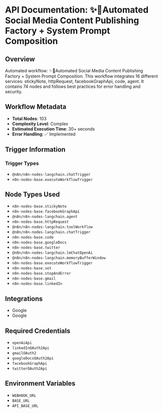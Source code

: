 # API Documentation: ✨🩷Automated Social Media Content Publishing Factory + System Prompt Composition

## Overview
Automated workflow: ✨🩷Automated Social Media Content Publishing Factory + System Prompt Composition. This workflow integrates 16 different services: stickyNote, httpRequest, facebookGraphApi, code, agent. It contains 74 nodes and follows best practices for error handling and security.

## Workflow Metadata
- **Total Nodes**: 103
- **Complexity Level**: Complex
- **Estimated Execution Time**: 30+ seconds
- **Error Handling**: ✅ Implemented

## Trigger Information
### Trigger Types
- `@n8n/n8n-nodes-langchain.chatTrigger`
- `n8n-nodes-base.executeWorkflowTrigger`

## Node Types Used
- `n8n-nodes-base.stickyNote`
- `n8n-nodes-base.facebookGraphApi`
- `@n8n/n8n-nodes-langchain.agent`
- `n8n-nodes-base.httpRequest`
- `@n8n/n8n-nodes-langchain.toolWorkflow`
- `@n8n/n8n-nodes-langchain.chatTrigger`
- `n8n-nodes-base.code`
- `n8n-nodes-base.googleDocs`
- `n8n-nodes-base.twitter`
- `@n8n/n8n-nodes-langchain.lmChatOpenAi`
- `@n8n/n8n-nodes-langchain.memoryBufferWindow`
- `n8n-nodes-base.executeWorkflowTrigger`
- `n8n-nodes-base.set`
- `n8n-nodes-base.stopAndError`
- `n8n-nodes-base.gmail`
- `n8n-nodes-base.linkedIn`

## Integrations
- Google
- Google

## Required Credentials
- `openAiApi`
- `linkedInOAuth2Api`
- `gmailOAuth2`
- `googleDocsOAuth2Api`
- `facebookGraphApi`
- `twitterOAuth2Api`

## Environment Variables
- `WEBHOOK_URL`
- `BASE_URL`
- `API_BASE_URL`

